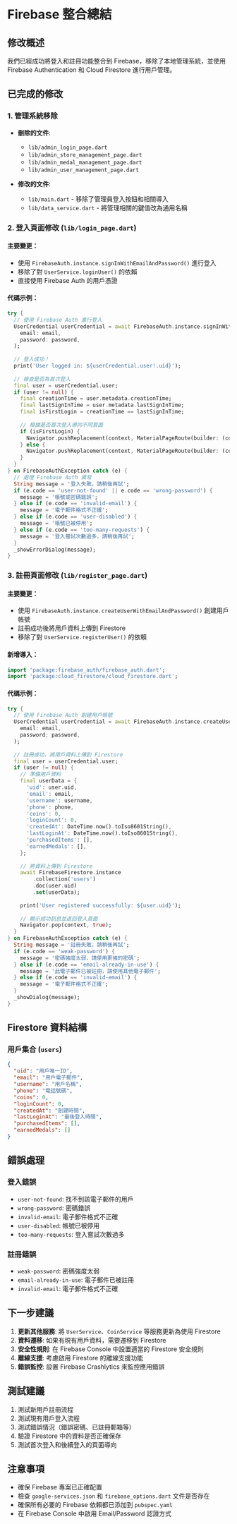 # Firebase 整合總結

## 修改概述
我們已經成功將登入和註冊功能整合到 Firebase，移除了本地管理系統，並使用 Firebase Authentication 和 Cloud Firestore 進行用戶管理。

## 已完成的修改

### 1. 管理系統移除
- **刪除的文件**:
  - `lib/admin_login_page.dart`
  - `lib/admin_store_management_page.dart`
  - `lib/admin_medal_management_page.dart`
  - `lib/admin_user_management_page.dart`

- **修改的文件**:
  - `lib/main.dart` - 移除了管理員登入按鈕和相關導入
  - `lib/data_service.dart` - 將管理相關的鍵值改為通用名稱

### 2. 登入頁面修改 (`lib/login_page.dart`)

#### 主要變更：
- 使用 `FirebaseAuth.instance.signInWithEmailAndPassword()` 進行登入
- 移除了對 `UserService.loginUser()` 的依賴
- 直接使用 Firebase Auth 的用戶憑證

#### 代碼示例：
```dart
try {
  // 使用 Firebase Auth 進行登入
  UserCredential userCredential = await FirebaseAuth.instance.signInWithEmailAndPassword(
    email: email,
    password: password,
  );
  
  // 登入成功！
  print('User logged in: ${userCredential.user!.uid}');
  
  // 檢查是否為首次登入
  final user = userCredential.user;
  if (user != null) {
    final creationTime = user.metadata.creationTime;
    final lastSignInTime = user.metadata.lastSignInTime;
    final isFirstLogin = creationTime == lastSignInTime;
    
    // 根據是否首次登入導向不同頁面
    if (isFirstLogin) {
      Navigator.pushReplacement(context, MaterialPageRoute(builder: (context) => const WelcomePage()));
    } else {
      Navigator.pushReplacement(context, MaterialPageRoute(builder: (context) => const ChatPage()));
    }
  }
} on FirebaseAuthException catch (e) {
  // 處理 Firebase Auth 異常
  String message = '登入失敗，請稍後再試';
  if (e.code == 'user-not-found' || e.code == 'wrong-password') {
    message = '帳號或密碼錯誤';
  } else if (e.code == 'invalid-email') {
    message = '電子郵件格式不正確';
  } else if (e.code == 'user-disabled') {
    message = '帳號已被停用';
  } else if (e.code == 'too-many-requests') {
    message = '登入嘗試次數過多，請稍後再試';
  }
  _showErrorDialog(message);
}
```

### 3. 註冊頁面修改 (`lib/register_page.dart`)

#### 主要變更：
- 使用 `FirebaseAuth.instance.createUserWithEmailAndPassword()` 創建用戶帳號
- 註冊成功後將用戶資料上傳到 Firestore
- 移除了對 `UserService.registerUser()` 的依賴

#### 新增導入：
```dart
import 'package:firebase_auth/firebase_auth.dart';
import 'package:cloud_firestore/cloud_firestore.dart';
```

#### 代碼示例：
```dart
try {
  // 使用 Firebase Auth 創建用戶帳號
  UserCredential userCredential = await FirebaseAuth.instance.createUserWithEmailAndPassword(
    email: email,
    password: password,
  );
  
  // 註冊成功，將用戶資料上傳到 Firestore
  final user = userCredential.user;
  if (user != null) {
    // 準備用戶資料
    final userData = {
      'uid': user.uid,
      'email': email,
      'username': username,
      'phone': phone,
      'coins': 0,
      'loginCount': 0,
      'createdAt': DateTime.now().toIso8601String(),
      'lastLoginAt': DateTime.now().toIso8601String(),
      'purchasedItems': [],
      'earnedMedals': [],
    };
    
    // 將資料上傳到 Firestore
    await FirebaseFirestore.instance
        .collection('users')
        .doc(user.uid)
        .set(userData);
    
    print('User registered successfully: ${user.uid}');
    
    // 顯示成功訊息並返回登入頁面
    Navigator.pop(context, true);
  }
} on FirebaseAuthException catch (e) {
  String message = '註冊失敗，請稍後再試';
  if (e.code == 'weak-password') {
    message = '密碼強度太弱，請使用更強的密碼';
  } else if (e.code == 'email-already-in-use') {
    message = '此電子郵件已被註冊，請使用其他電子郵件';
  } else if (e.code == 'invalid-email') {
    message = '電子郵件格式不正確';
  }
  _showDialog(message);
}
```

## Firestore 資料結構

### 用戶集合 (`users`)
```json
{
  "uid": "用戶唯一ID",
  "email": "用戶電子郵件",
  "username": "用戶名稱",
  "phone": "電話號碼",
  "coins": 0,
  "loginCount": 0,
  "createdAt": "創建時間",
  "lastLoginAt": "最後登入時間",
  "purchasedItems": [],
  "earnedMedals": []
}
```

## 錯誤處理

### 登入錯誤
- `user-not-found`: 找不到該電子郵件的用戶
- `wrong-password`: 密碼錯誤
- `invalid-email`: 電子郵件格式不正確
- `user-disabled`: 帳號已被停用
- `too-many-requests`: 登入嘗試次數過多

### 註冊錯誤
- `weak-password`: 密碼強度太弱
- `email-already-in-use`: 電子郵件已被註冊
- `invalid-email`: 電子郵件格式不正確

## 下一步建議

1. **更新其他服務**: 將 `UserService`、`CoinService` 等服務更新為使用 Firestore
2. **資料遷移**: 如果有現有用戶資料，需要遷移到 Firestore
3. **安全性規則**: 在 Firebase Console 中設置適當的 Firestore 安全規則
4. **離線支援**: 考慮啟用 Firestore 的離線支援功能
5. **錯誤監控**: 設置 Firebase Crashlytics 來監控應用錯誤

## 測試建議

1. 測試新用戶註冊流程
2. 測試現有用戶登入流程
3. 測試錯誤情況（錯誤密碼、已註冊郵箱等）
4. 驗證 Firestore 中的資料是否正確保存
5. 測試首次登入和後續登入的頁面導向

## 注意事項

- 確保 Firebase 專案已正確配置
- 檢查 `google-services.json` 和 `firebase_options.dart` 文件是否存在
- 確保所有必要的 Firebase 依賴都已添加到 `pubspec.yaml`
- 在 Firebase Console 中啟用 Email/Password 認證方式
